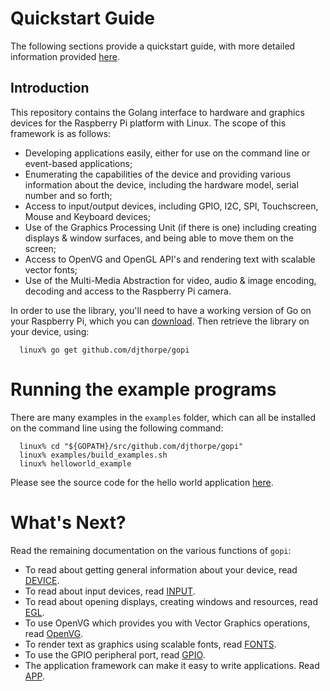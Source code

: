 
# Quickstart Guide

The following sections provide a quickstart guide, with more detailed 
information provided [here](https://godoc.org/github.com/djthorpe/gopi).

## Introduction

This repository contains the Golang interface to hardware and graphics devices
for the Raspberry Pi platform with Linux. The scope of this framework is as 
follows:

  * Developing applications easily, either for use on
    the command line or event-based applications;
  * Enumerating the capabilities of the device and providing various
    information about the device, including the hardware model, serial number
    and so forth;
  * Access to input/output devices, including GPIO, I2C, SPI, Touchscreen,
    Mouse and Keyboard devices;
  * Use of the Graphics Processing Unit (if there is one) including creating
    displays & window surfaces, and being able to move them on the screen;
  * Access to OpenVG and OpenGL API's and rendering text with scalable
    vector fonts;
  * Use of the Multi-Media Abstraction for video, audio & image encoding, 
    decoding and access to the Raspberry Pi camera.

In order to use the library, you'll need to have a working version of Go on 
your Raspberry Pi, which you can [download](https://golang.org/dl/). Then 
retrieve the library on your device, using:

```
  linux% go get github.com/djthorpe/gopi
```

# Running the example programs

There are many examples in the `examples` folder, which can all be installed
on the command line using the following command:

```
  linux% cd "${GOPATH}/src/github.com/djthorpe/gopi"
  linux% examples/build_examples.sh
  linux% helloworld_example
```

Please see the source code for the hello world application 
[here](https://github.com/djthorpe/gopi/tree/master/examples/helloworld).

# What's Next?

Read the remaining documentation on the various functions of `gopi`:

  * To read about getting general information about your device, read [DEVICE](DEVICE.md).
  * To read about input devices, read [INPUT](INPUT.md).
  * To read about opening displays, creating windows and resources, read [EGL](EGL.md).
  * To use OpenVG which provides you with Vector Graphics operations, read [OpenVG](OpenVG.md).
  * To render text as graphics using scalable fonts, read [FONTS](FONTS.md).
  * To use the GPIO peripheral port, read [GPIO](GPIO.md).
  * The application framework can make it easy to write applications. Read [APP](APP.md).

